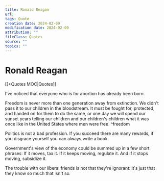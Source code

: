 ```yaml
---
title: Ronald Reagan
url: 
tags: Quote
creation date: 2024-02-09
modification date: 2024-02-09
attribution: ""
fileClass: Quotes
source: ""
topics: ""
---
```


# Ronald Reagan

[[+Quotes MOC|Quotes]]

I've noticed that everyone who is for abortion has already been born.

Freedom is never more than one generation away from extinction. We didn't pass it to our children in the bloodstream. It must be fought for, protected, and handed on for them to do the same, or one day we will spend our sunset years telling our children and our children's children what it was once like in the United States where men were free. ^freedom

Politics is not a bad profession. If you succeed there are many rewards, if you disgrace yourself you can always write a book.

Government's view of the economy could be summed up in a few short phrases: If it moves, tax it. If it keeps moving, regulate it. And if it stops moving, subsidize it.

The trouble with our liberal friends is not that they're ignorant: it's just that they know so much that isn't so.
